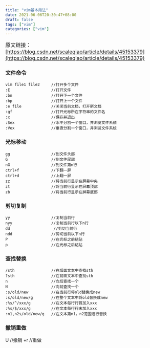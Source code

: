 ```yaml
---
title: "vim基本用法"
date: 2021-06-06T20:30:47+08:00
draft: false
tags: ["vim"]
categories: ["vim"]
---
```

<font size=3>原文链接：[https://blog.csdn.net/scaleqiao/article/details/45153379](https://blog.csdn.net/scaleqiao/article/details/45153379)
</font>
<!--more-->
### 文件命令
```
vim file1 file2     //打开多个文件
:E                  //打开文件
:bn                 //打开下一个文件
:bp                 //打开上一个文件
:e file             //关闭当前文档，打开新文档
:gf                 //打开光标所在字符串的文件名
:x                  //保存并退出
:Sex                //水平分割一个窗口，并浏览文件系统
:Vex                //垂直分割一个窗口，并浏览文件系统
```
### 光标移动
```
gg                  //到文件头部
G                   //到文件尾部
nG                  //到文件第n行
ctrl+f              //下翻一屏
ctrl+d              //上翻一屏
zz                  //将当前行显示在屏幕中央
zt                  //将当前行显示在屏幕顶部
zb                  //将当前行显示在屏幕底部
```
### 剪切复制
```
yy                  //复制当前行
nyy                 //复制当前行以下n行
dd                   //剪切当前行
ndd                 //剪切当前以下n行
P                   //在光标之前粘贴
p                   //在光标之后粘贴
```
### 查找替换
```
/sth                //在后面文本中查找sth
?sth                //在前面文本中查找sth
n                   //向后查找一个
N                   //向前查找一个
:s/old/new          //在当前行将old替换成new
:s/old/new/g        //在整个文本中将old替换成new
:%s/^/xxx/g         //在文本每行行首加入xxx
:%s/$/xxx/g         //在文本每行行末加入xxx
:n1,n2s/old/new/g   //在文本第n1，n2范围进行替换
```
### 撤销重做
U                   //撤销
<ctrl>+r            //重做
